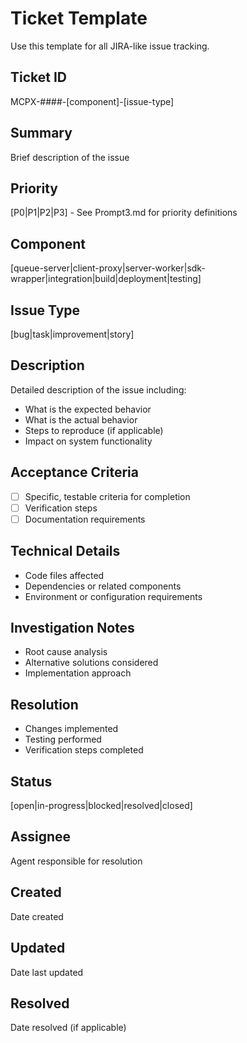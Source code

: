 # Ticket Template

Use this template for all JIRA-like issue tracking.

## Ticket ID
MCPX-####-[component]-[issue-type]

## Summary
Brief description of the issue

## Priority
[P0|P1|P2|P3] - See Prompt3.md for priority definitions

## Component
[queue-server|client-proxy|server-worker|sdk-wrapper|integration|build|deployment|testing]

## Issue Type
[bug|task|improvement|story]

## Description
Detailed description of the issue including:
- What is the expected behavior
- What is the actual behavior
- Steps to reproduce (if applicable)
- Impact on system functionality

## Acceptance Criteria
- [ ] Specific, testable criteria for completion
- [ ] Verification steps
- [ ] Documentation requirements

## Technical Details
- Code files affected
- Dependencies or related components
- Environment or configuration requirements

## Investigation Notes
- Root cause analysis
- Alternative solutions considered
- Implementation approach

## Resolution
- Changes implemented
- Testing performed
- Verification steps completed

## Status
[open|in-progress|blocked|resolved|closed]

## Assignee
Agent responsible for resolution

## Created
Date created

## Updated
Date last updated

## Resolved
Date resolved (if applicable)